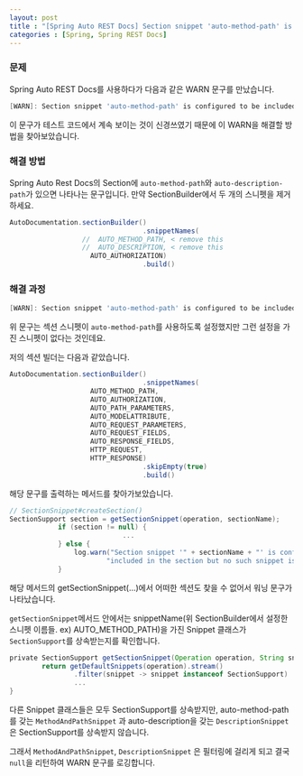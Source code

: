```yaml
---
layout: post
title : "[Spring Auto REST Docs] Section snippet 'auto-method-path' is configured to be included in the section but no such snippet is present in configuration"
categories : [Spring, Spring REST Docs]
---
```


### 문제

Spring Auto REST Docs를 사용하다가 다음과 같은 WARN 문구를 만났습니다.

```groovy
[WARN]: Section snippet 'auto-method-path' is configured to be included in the section but no such snippet is present in configuration
```

이 문구가 테스트 코드에서 계속 보이는 것이 신경쓰였기 때문에 이 WARN을 해결할 방법을 찾아보았습니다.

### 해결 방법

Spring Auto Rest Docs의 Section에 `auto-method-path`와 `auto-description-path`가 있으면 나타나는 문구입니다. 만약 SectionBuilder에서 두 개의 스니펫을 제거하세요.

```groovy
AutoDocumentation.sectionBuilder()
								 .snippetNames(
                  //  AUTO_METHOD_PATH, < remove this
                  //  AUTO_DESCRIPTION, < remove this
                    AUTO_AUTHORIZATION)
								 .build()
```

### 해결 과정

```groovy
[WARN]: Section snippet 'auto-method-path' is configured to be included in the section but no such snippet is present in configuration
```

위 문구는 섹션 스니펫이 `auto-method-path`를 사용하도록 설정했지만 그런 설정을 가진 스니펫이 없다는 것인데요.

저의 섹션 빌더는 다음과 같았습니다.

```groovy
AutoDocumentation.sectionBuilder()
								 .snippetNames(
                    AUTO_METHOD_PATH,
                    AUTO_AUTHORIZATION,
                    AUTO_PATH_PARAMETERS,
                    AUTO_MODELATTRIBUTE,
                    AUTO_REQUEST_PARAMETERS,
                    AUTO_REQUEST_FIELDS,
                    AUTO_RESPONSE_FIELDS,
                    HTTP_REQUEST,
                    HTTP_RESPONSE)
								 .skipEmpty(true)
								 .build()
```

해당 문구를 출력하는 메서드를 찾아가보았습니다.

```groovy
// SectionSnippet#createSection()
SectionSupport section = getSectionSnippet(operation, sectionName);
            if (section != null) {
							...
            } else {
                log.warn("Section snippet '" + sectionName + "' is configured to be " +
                        "included in the section but no such snippet is present in configuration");
            }
```

해당 메서드의 getSectionSnippet(...)에서 어떠한 섹션도 찾을 수 없어서 워닝 문구가 나타났습니다.

`getSectionSnippet`메서드 안에서는 snippetName(위 SectionBuilder에서 설정한 스니펫 이름들. ex) AUTO_METHOD_PATH)을 가진 Snippet 클래스가 `SectionSupport`를 상속받는지를 확인합니다.

```groovy
private SectionSupport getSectionSnippet(Operation operation, String snippetName) {
        return getDefaultSnippets(operation).stream()
                .filter(snippet -> snippet instanceof SectionSupport)
				...
}
```

다른 Snippet 클래스들은 모두 SectionSupport를 상속받지만, auto-method-path를 갖는 `MethodAndPathSnippet` 과 auto-description을 갖는 `DescriptionSnippet`은 SectionSupport를 상속받지 않습니다.

그래서 `MethodAndPathSnippet`, `DescriptionSnippet` 은 필터링에 걸리게 되고 결국 `null`을 리턴하여 WARN 문구를 로깅합니다.
